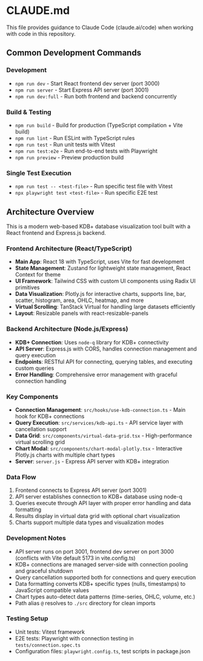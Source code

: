# CLAUDE.md

This file provides guidance to Claude Code (claude.ai/code) when working with code in this repository.

## Common Development Commands

### Development
- `npm run dev` - Start React frontend dev server (port 3000)
- `npm run server` - Start Express API server (port 3001)
- `npm run dev:full` - Run both frontend and backend concurrently

### Build & Testing
- `npm run build` - Build for production (TypeScript compilation + Vite build)
- `npm run lint` - Run ESLint with TypeScript rules
- `npm run test` - Run unit tests with Vitest
- `npm run test:e2e` - Run end-to-end tests with Playwright
- `npm run preview` - Preview production build

### Single Test Execution
- `npm run test -- <test-file>` - Run specific test file with Vitest
- `npx playwright test <test-file>` - Run specific E2E test

## Architecture Overview

This is a modern web-based KDB+ database visualization tool built with a React frontend and Express.js backend.

### Frontend Architecture (React/TypeScript)
- **Main App**: React 18 with TypeScript, uses Vite for fast development
- **State Management**: Zustand for lightweight state management, React Context for theme
- **UI Framework**: Tailwind CSS with custom UI components using Radix UI primitives
- **Data Visualization**: Plotly.js for interactive charts, supports line, bar, scatter, histogram, area, OHLC, heatmap, and more
- **Virtual Scrolling**: TanStack Virtual for handling large datasets efficiently
- **Layout**: Resizable panels with react-resizable-panels

### Backend Architecture (Node.js/Express)
- **KDB+ Connection**: Uses `node-q` library for KDB+ connectivity
- **API Server**: Express.js with CORS, handles connection management and query execution
- **Endpoints**: RESTful API for connecting, querying tables, and executing custom queries
- **Error Handling**: Comprehensive error management with graceful connection handling

### Key Components
- **Connection Management**: `src/hooks/use-kdb-connection.ts` - Main hook for KDB+ connections
- **Query Execution**: `src/services/kdb-api.ts` - API service layer with cancellation support
- **Data Grid**: `src/components/virtual-data-grid.tsx` - High-performance virtual scrolling grid
- **Chart Modal**: `src/components/chart-modal-plotly.tsx` - Interactive Plotly.js charts with multiple chart types
- **Server**: `server.js` - Express API server with KDB+ integration

### Data Flow
1. Frontend connects to Express API server (port 3001)
2. API server establishes connection to KDB+ database using node-q
3. Queries execute through API layer with proper error handling and data formatting
4. Results display in virtual data grid with optional chart visualization
5. Charts support multiple data types and visualization modes

### Development Notes
- API server runs on port 3001, frontend dev server on port 3000 (conflicts with Vite default 5173 in vite.config.ts)
- KDB+ connections are managed server-side with connection pooling and graceful shutdown
- Query cancellation supported both for connections and query execution
- Data formatting converts KDB+ specific types (nulls, timestamps) to JavaScript compatible values
- Chart types auto-detect data patterns (time-series, OHLC, volume, etc.)
- Path alias `@` resolves to `./src` directory for clean imports

### Testing Setup

- Unit tests: Vitest framework
- E2E tests: Playwright with connection testing in `tests/connection.spec.ts`
- Configuration files: `playwright.config.ts`, test scripts in package.json
